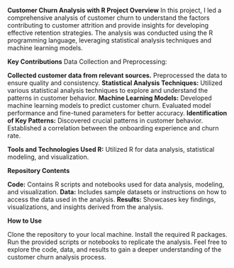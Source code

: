 **Customer Churn Analysis with R
Project Overview**
In this project, I led a comprehensive analysis of customer churn to understand the factors contributing to customer attrition and provide insights for developing effective retention strategies. The analysis was conducted using the R programming language, leveraging statistical analysis techniques and machine learning models.

**Key Contributions**
Data Collection and Preprocessing:

**Collected customer data from relevant sources.**
Preprocessed the data to ensure quality and consistency.
**Statistical Analysis Techniques:**
Utilized various statistical analysis techniques to explore and understand the patterns in customer behavior.
**Machine Learning Models:**
Developed machine learning models to predict customer churn.
Evaluated model performance and fine-tuned parameters for better accuracy.
**Identification of Key Patterns:**
Discovered crucial patterns in customer behavior.
Established a correlation between the onboarding experience and churn rate.

**Tools and Technologies Used
R:**
Utilized R for data analysis, statistical modeling, and visualization.

**Repository Contents**

**Code:**
Contains R scripts and notebooks used for data analysis, modeling, and visualization.
**Data:**
Includes sample datasets or instructions on how to access the data used in the analysis.
**Results:**
Showcases key findings, visualizations, and insights derived from the analysis.

**How to Use**

Clone the repository to your local machine.
Install the required R packages.
Run the provided scripts or notebooks to replicate the analysis.
Feel free to explore the code, data, and results to gain a deeper understanding of the customer churn analysis process.
